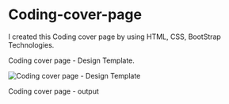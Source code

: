 # Coding-cover-page
I created this Coding cover page by using HTML, CSS, BootStrap Technologies.

Coding cover page - Design Template.



![Coding cover page - Design Template](https://github.com/ra-ghava/Coding-cover-page/assets/146189602/9f19790d-ed28-4390-b3f5-dc935fe72a00)

Coding cover page - output 




